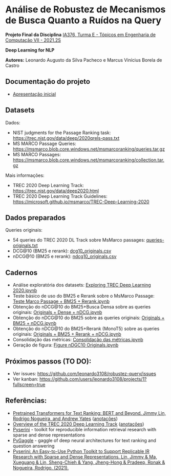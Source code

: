 # Análise de Robustez de Mecanismos de Busca Quanto a Ruídos na Query

**Projeto Final da Disciplina**  [IA376, Turma E - Tópicos em Engenharia de Computação VII - 2021.2S](https://www.dac.unicamp.br/portal/caderno-de-horarios/2021/2/S/P/FEEC/IA376)

**Deep Learning for NLP**

**Autores:** Leonardo Augusto da Silva Pacheco e  Marcus Vinícius Borela de Castro

## Documentação do projeto
* [Apresentação inicial](https://docs.google.com/presentation/d/1ABkHVwfJ2r5Sga0m-WXv1LlMiF9o8vpB7wpiZ8N5Oa8/edit?usp=sharing)

## Datasets
Dados:
* NIST judgments for the Passage Ranking task: https://trec.nist.gov/data/deep/2020qrels-pass.txt
* MS MARCO Passage Queries: https://msmarco.blob.core.windows.net/msmarcoranking/queries.tar.gz
* MS MARCO Passages: https://msmarco.blob.core.windows.net/msmarcoranking/collection.tar.gz

Mais informações:
* TREC 2020 Deep Learning Track: https://trec.nist.gov/data/deep2020.html
* TREC 2020 Deep Learning Track Guidelines: https://microsoft.github.io/msmarco/TREC-Deep-Learning-2020

## Dados preparados
Queries originais:
* 54 queries do TREC 2020 DL Track sobre MsMarco passages: [queries-originals.txt](https://github.com/leonardo3108/robustez-query/blob/main/data/queries-originals.txt)
* DCG@10 (BM25 e rerank): [dcg10_originals.csv](https://github.com/leonardo3108/robustez-query/blob/main/data/dcg10_originals.csv)
* nDCG@10 (BM25 e rerank): [ndcg10_originals.csv](https://github.com/leonardo3108/robustez-query/blob/main/data/ndcg10_originals.csv)

## Cadernos
* Análise exploratória dos datasets: [Exploring TREC Deep Learning 2020.ipynb](https://github.com/leonardo3108/robustez-query/blob/main/code/Exploring%20TREC%20Deep%20Learning%202020.ipynb)
* Teste básico de uso do BM25 e Rerank sobre o MsMarco Passage: [Teste Marco Passage + BM25 + Rerank.ipynb](https://github.com/leonardo3108/robustez-query/blob/main/code/Teste%20Marco%20Passage%20+%20BM25%20+%20Rerank.ipynb)
* Obtenção do nDCG@10 do BM25+Busca Densa sobre as queries originais: [Originals + Dense + nDCG.ipynb](https://github.com/leonardo3108/robustez-query/blob/main/code/Originals%20%2B%20BM25%20%2B%20Dense%20%2B%20nDCG.ipynb)
* Obtenção do nDCG@10 do BM25 sobre as queries originais: [Originals + BM25 + nDCG.ipynb](https://github.com/leonardo3108/robustez-query/blob/main/code/Originals%20%2B%20BM25%20%2B%20nDCG.ipynb)
* Obtenção do nDCG@10 do BM25+Rerank (MonoT5) sobre as queries originais: [Originals + BM25 + Rerank + nDCG.ipynb](https://github.com/leonardo3108/robustez-query/blob/main/code/Originals%20%2B%20BM25%20%2B%20Rerank%20%2B%20nDCG.ipynb)
* Consolidação das métricas: [Consolidação das métricas.ipynb](https://github.com/leonardo3108/robustez-query/blob/main/code/Consolida%C3%A7%C3%A3o%20das%20m%C3%A9tricas.ipynb)
* Geração de figura: [Figure nDGC10 Originals.ipynb](https://github.com/leonardo3108/robustez-query/blob/main/code/Figure%20nDGC10%20Originals.ipynb)

## Próximos passos (TO DO):
- Ver issues: https://github.com/leonardo3108/robustez-query/issues
- Ver kanban: https://github.com/users/leonardo3108/projects/1?fullscreen=true

## Referências:
* [Pretrained Transformers for Text Ranking: BERT and Beyond. Jimmy Lin, Rodrigo Nogueira, and Andrew Yates](https://arxiv.org/abs/2010.06467) ([anotações](https://github.com/leonardo3108/robustez-query/blob/main/docs/Pretrained%20Transformers%20for%20Text%20Ranking%20-%20BERT%20and%20Beyond.pdf))
* [Overview of the TREC 2020 Deep Learning Track](https://arxiv.org/abs/2102.07662) ([anotações](https://github.com/leonardo3108/robustez-query/blob/main/docs/OVERVIEW%20OF%20THE%20TREC%202020%20DEEP%20LEARNING%20TRACK.pdf))
* [Pyserini](https://github.com/castorini/pyserini) - toolkit for reproducible information retrieval research with sparse and dense representations
* [PyGaggle](https://github.com/castorini/pygaggle/) - gaggle of deep neural architectures for text ranking and question answering
* [Pyserini: An Easy-to-Use Python Toolkit to Support Replicable IR Research with Sparse and Dense Representations. Lin, Jimmy & Ma, Xueguang & Lin, Sheng-Chieh & Yang, Jheng-Hong & Pradeep, Ronak & Nogueira, Rodrigo. (2021).](https://cs.uwaterloo.ca/~jimmylin/publications/Lin_etal_SIGIR2021_Pyserini.pdf)
